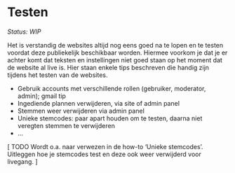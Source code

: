 # Testen

_Status: WIP_

Het is verstandig de websites altijd nog eens goed na te lopen en te testen voordat deze publiekelijk beschikbaar worden. Hiermee voorkom je dat je er achter komt dat teksten en instellingen niet goed staan op het moment dat de website al live is. Hier staan enkele tips beschreven die handig zijn tijdens het testen van de websites.

* Gebruik accounts met verschillende rollen (gebruiker, moderator, admin); gmail tip
* Ingediende plannen verwijderen, via site of admin panel
* Stemmen weer verwijderen via admin panel
* Unieke stemcodes: paar apart houden om te testen, daarna niet veregten stemmen te verwijderen
* ...

[ TODO Wordt o.a. naar verwezen in de how-to ‘Unieke stemcodes’. Uitleggen hoe je stemcodes test en deze ook weer verwijderd voor livegang. ]